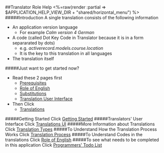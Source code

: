 ##Translator Role Help
<%=raw(render :partial => $APPLICATION_HELP_VIEW_DIR + "shared/horizontal_menu") %>
#####Introduction
A single translation consists of the following information

* An application version language
  - For example _Calm version 4 German_
* A code (called Dot Key Code in Translator because it is in a form separarated by dots)
    -  e.g. _activerecord.models.course.location_
  - It is the key to this translation in all languages
* The translation itself 

#####Just want to get started now?
* Read these 2 pages first
  - [Prerequisites](<%=prerequisites_path%>) 
  - [Role of English](<%=role_of_english_help_path%>)
  - [Substitutions](<%=translation_interpolations_help_path%>)
  - [Translation User Interface](<%=translator_ui_path%>) 
* Then Click 
  - [Translations](<%=translations_path%>)

#####Getting Started
Click [Getting Started](<%=getting_started_path%>)
#####Translators' User Interface
Click [Translations UI](<%translator_ui_path%>)
#####More Information about Translations
Click [Translation Types](translator_objects)
#####To Understand How the Translation Process Works
Click [Translation Process](translation_process)
#####To Understand Codes in the translations
Click [Role of English](<%=role_of_english_help_path%>)
#####To see what needs to be completed in this application
Click [Programmers' Todo List](<%=todo_path%>)
